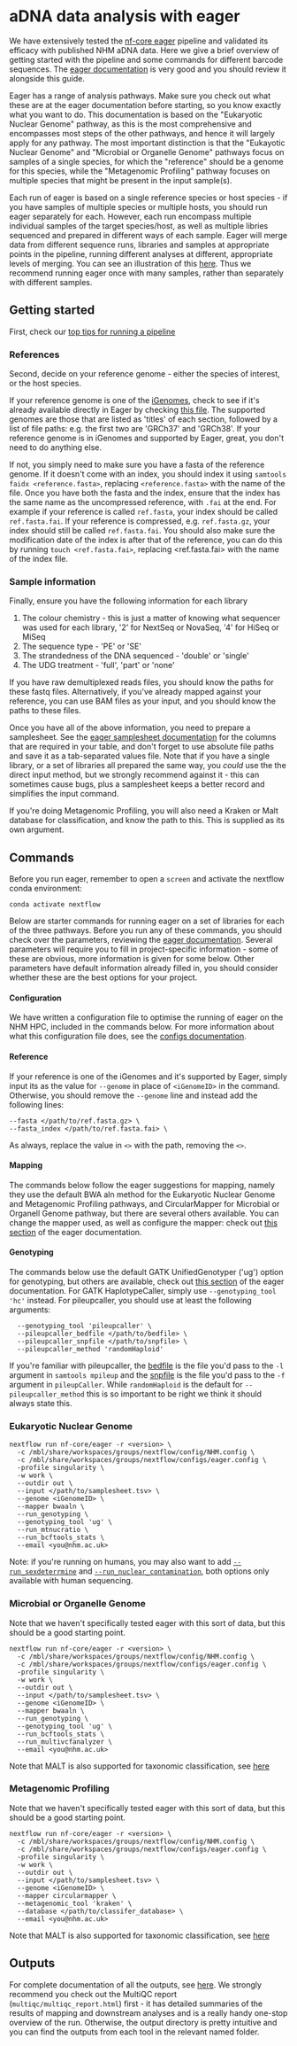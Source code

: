 # aDNA data analysis with eager

We have extensively tested the [nf-core eager](https://nf-co.re/eager) pipeline and validated its efficacy with published NHM aDNA data. Here we give a brief overview of getting started with the pipeline and some commands for different barcode sequences. The [eager documentation](https://nf-co.re/eager/2.4.6/usage) is very good and you should review it alongside this guide.

Eager has a range of analysis pathways. Make sure you check out what these are at the eager documentation before starting, so you know exactly what you want to do. This documentation is based on the "Eukaryotic Nuclear Genome" pathway, as this is the most comprehensive and encompasses most steps of the other pathways, and hence it will largely apply for any pathway. The most important distinction is that the "Eukayotic Nuclear Genome" and "Microbial or Organelle Genome" pathways focus on samples of a single species, for which the "reference" should be a genome for this species, while the "Metagenomic Profiling" pathway focuses on multiple species that might be present in the input sample(s).

Each run of eager is based on a single reference species or host species - if you have samples of multiple species or multiple hosts, you should run eager separately for each. However, each run encompass multiple individual samples of the target species/host, as well as multiple libries sequenced and prepared in different ways of each sample. Eager will merge data from different sequence runs, libraries and samples at appropriate points in the pipeline, running different analyses at different, appropriate levels of merging. You can see an illustration of this [here](https://nf-co.re/eager/usage#tsv-input-method). Thus we recommend running eager once with many samples, rather than separately with different samples.

## Getting started

First, check our [top tips for running a pipeline](README.md#top-tips-for-running-a-pipeline)

### References

Second, decide on your reference genome - either the species of interest, or the host species. 

If your reference genome is one of the [iGenomes](https://emea.support.illumina.com/sequencing/sequencing_software/igenome.html), check to see if it's already available directly in Eager by checking [this file](https://github.com/nf-core/eager/blob/2.4.6/conf/igenomes.config). The supported genomes are those that are listed as 'titles' of each section, followed by a list of file paths: e.g. the first two are 'GRCh37' and 'GRCh38'. If your reference genome is in iGenomes and supported by Eager, great, you don't need to do anything else. 

If not, you simply need to make sure you have a fasta of the reference genome. If it doesn't come with an index, you should index it using `samtools faidx <reference.fasta>`, replacing `<reference.fasta>` with the name of the file. Once you have both the fasta and the index, ensure that the index has the same name as the uncompressed reference, with `.fai` at the end. For example if your reference is called `ref.fasta`, your index should be called `ref.fasta.fai`. If your reference is compressed, e.g. `ref.fasta.gz`, your index should still be called `ref.fasta.fai`. You should also make sure the modification date of the index is after that of the reference, you can do this by running `touch <ref.fasta.fai>`, replacing <ref.fasta.fai> with the name of the index file.

### Sample information

Finally, ensure you have the following information for each library

1. The colour chemistry - this is just a matter of knowing what sequencer was used for each library, '2' for NextSeq or NovaSeq, '4' for HiSeq or MiSeq
2. The sequence type - 'PE' or 'SE'
3. The strandedness of the DNA sequenced - 'double' or 'single'
4. The UDG treatment - 'full', 'part' or 'none'

If you have raw demultiplexed reads files, you should know the paths for these fastq files. Alternatively, if you've already mapped against your reference, you can use BAM files as your input, and you should know the paths to these files. 

Once you have all of the above information, you need to prepare a samplesheet. See the [eager samplesheet documentation](https://nf-co.re/eager/usage#tsv-input-method) for the columns that are required in your table, and don't forget to use absolute file paths and save it as a tab-separated values file. Note that if you have a single library, or a set of libraries all prepared the same way, you _could_ use the the direct input method, but we strongly recommend against it - this can sometimes cause bugs, plus a samplesheet keeps a better record and simplifies the input command.

If you're doing Metagenomic Profiling, you will also need a Kraken or Malt database for classification, and know the path to this. This is supplied as its own argument.

## Commands

Before you run eager, remember to open a `screen` and activate the nextflow conda environment:
```
conda activate nextflow
```
Below are starter commands for running eager on a set of libraries for each of the three pathways. Before you run any of these commands, you should check over the parameters, reviewing the [eager documentation](https://nf-co.re/eager/parameters). Several parameters will require you to fill in project-specific information - some of these are obvious, more information is given for some below. Other parameters have default information already filled in, you should consider whether these are the best options for your project. 

#### Configuration

We have written a configuration file to optimise the running of eager on the NHM HPC, included in the commands below. For more information about what this configuration file does, see the [configs documentation](configs.md).

#### Reference
If your reference is one of the iGenomes and it's supported by Eager, simply input its as the value for `--genome` in place of `<iGenomeID>` in the command. Otherwise, you should remove the `--genome` line and instead add the following lines:
```
--fasta </path/to/ref.fasta.gz> \
--fasta_index </path/to/ref.fasta.fai> \
```
As always, replace the value in `<>` with the path, removing the `<>`.

#### Mapping

The commands below follow the eager suggestions for mapping, namely they use the default BWA aln method for the Eukaryotic Nuclear Genome and Metagenomic Profiling pathways, and CircularMapper for Microbial or Organell Genome pathway, but there are several others available. You can change the mapper used, as well as configure the mapper: check out [this section](https://nf-co.re/eager/parameters#read-mapping-to-reference-genome) of the eager documentation.

#### Genotyping

The commands below use the default GATK UnifiedGenotyper ('ug') option for genotyping, but others are available, check out [this section](https://nf-co.re/eager/parameters#genotyping) of the eager documentation. For GATK HaplotypeCaller, simply use `--genotyping_tool 'hc'` instead. For pileupcaller, you should use at least the following arguments:
```
  --genotyping_tool 'pileupcaller' \
  --pileupcaller_bedfile </path/to/bedfile> \
  --pileupcaller_snpfile </path/to/snpfile> \
  --pileupcaller_method 'randomHaploid'
```
If you're familiar with pileupcaller, the [bedfile](https://nf-co.re/eager/2.4.7/parameters#pileupcaller_bedfile) is the file you'd pass to the `-l` argument in `samtools mpileup` and the [snpfile](https://nf-co.re/eager/2.4.7/parameters#pileupcaller_snpfile) is the file you'd pass to the `-f` argument in `pileupCaller`. While `randomHaploid` is the default for `--pileupcaller_method` this is so important to be right we think it should always state this.


### Eukaryotic Nuclear Genome

```
nextflow run nf-core/eager -r <version> \
  -c /mbl/share/workspaces/groups/nextflow/config/NHM.config \
  -c /mbl/share/workspaces/groups/nextflow/configs/eager.config \
  -profile singularity \
  -w work \
  --outdir out \
  --input </path/to/samplesheet.tsv> \
  --genome <iGenomeID> \
  --mapper bwaaln \
  --run_genotyping \
  --genotyping_tool 'ug' \
  --run_mtnucratio \
  --run_bcftools_stats \
  --email <you@nhm.ac.uk>
```

Note: if you're running on humans, you may also want to add [`--run_sexdeterrmine`](https://nf-co.re/eager/parameters#human-sex-determination) and [`--run_nuclear_contamination`](https://nf-co.re/eager/parameters#human-sex-determination), both options only available with human sequencing. 

### Microbial or Organelle Genome
Note that we haven't specifically tested eager with this sort of data, but this should be a good starting point.

```
nextflow run nf-core/eager -r <version> \
  -c /mbl/share/workspaces/groups/nextflow/config/NHM.config \
  -c /mbl/share/workspaces/groups/nextflow/configs/eager.config \
  -profile singularity \
  -w work \
  --outdir out \
  --input </path/to/samplesheet.tsv> \
  --genome <iGenomeID> \
  --mapper bwaaln \
  --run_genotyping \
  --genotyping_tool 'ug' \
  --run_bcftools_stats \
  --run_multivcfanalyzer \
  --email <you@nhm.ac.uk>
```
Note that MALT is also supported for taxonomic classification, see [here](https://nf-co.re/eager/parameters#metagenomic-screening)

### Metagenomic Profiling
Note that we haven't specifically tested eager with this sort of data, but this should be a good starting point.

```
nextflow run nf-core/eager -r <version> \
  -c /mbl/share/workspaces/groups/nextflow/config/NHM.config \
  -c /mbl/share/workspaces/groups/nextflow/configs/eager.config \
  -profile singularity \
  -w work \
  --outdir out \
  --input </path/to/samplesheet.tsv> \
  --genome <iGenomeID> \
  --mapper circularmapper \
  --metagenomic_tool 'kraken' \
  --database </path/to/classifer_database> \
  --email <you@nhm.ac.uk>
```
Note that MALT is also supported for taxonomic classification, see [here](https://nf-co.re/eager/parameters#metagenomic-screening)


## Outputs

For complete documentation of all the outputs, see [here](https://nf-co.re/eager/output). We strongly recommend you check out the MultiQC report (`multiqc/multiqc_report.html`) first - it has detailed summaries of the results of mapping and downstream analyses and is a really handy one-stop overview of the run. Otherwise, the output directory is pretty intuitive and you can find the outputs from each tool in the relevant named folder.

